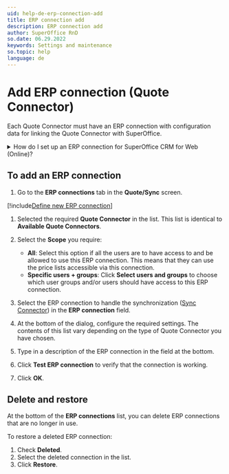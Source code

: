 ```yaml
---
uid: help-de-erp-connection-add
title: ERP connection add
description: ERP connection add
author: SuperOffice RnD
so.date: 06.29.2022
keywords: Settings and maintenance
so.topic: help
language: de
---
```


# Add ERP connection (Quote Connector)

Each Quote Connector must have an ERP connection with configuration data for linking the Quote Connector with SuperOffice.

<details><summary>How do I set up an ERP connection for SuperOffice CRM for Web (Online)?</summary>

[!include[How to set up ERP](includes/set-up-erp.md)]
</details>

## To add an ERP connection

1. Go to the **ERP connections** tab in the **Quote/Sync** screen.

[!include[Define new ERP connection](includes/step-define-new-erp-connection.md)]

1. Selected the required **Quote Connector** in the list. This list is identical to **Available Quote Connectors**.

1. Select the **Scope** you require:

    * **All**: Select this option if all the users are to have access to and be allowed to use this ERP connection. This means that they can use the price lists accessible via this connection.
    * **Specific users + groups**: Click **Select users and groups** to choose which user groups and/or users should have access to this ERP connection.

1. Select the ERP connection to handle the synchronization ([Sync Connector][1]) in the **ERP connection** field.

1. At the bottom of the dialog, configure the required settings. The contents of this list vary depending on the type of Quote Connector you have chosen.

1. Type in a description of the ERP connection in the field at the bottom.

1. Click **Test ERP connection** to verify that the connection is working.

1. Click **OK**.

## Delete and restore

At the bottom of the **ERP connections** list, you can delete ERP connections that are no longer in use.

To restore a deleted ERP connection:

1. Check **Deleted**.
1. Select the deleted connection in the list.
1. Click **Restore**.

<!-- Referenced links -->
[1]:sync/index.md

<!-- Referenced images -->

